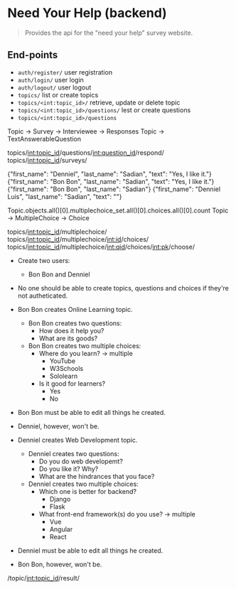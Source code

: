 # Need Your Help (backend)

> Provides the api for the "need your help" survey website.

## End-points
- `auth/register/` user registration
- `auth/login/` user login
- `auth/logout/` user logout 
- `topics/` list or create topics
- `topics/<int:topic_id>/` retrieve, update or delete topic
- `topics/<int:topic_id>/questions/` lest or create questions
- `topics/<int:topic_id>/questions` 

Topic -> Survey -> Interviewee -> Responses
Topic -> TextAnswerableQuestion

topics/<int:topic_id>/questions/<int:question_id>/respond/
topics/<int:topic_id>/surveys/

{"first_name": "Denniel", "last_name": "Sadian", "text": "Yes, I like it."}
{"first_name": "Bon Bon", "last_name": "Sadian", "text": "Yes, I like it."}
{"first_name": "Bon Bon", "last_name": "Sadian"}
{"first_name": "Denniel Luis", "last_name": "Sadian", "text": ""}

Topic.objects.all()[0].multiplechoice_set.all()[0].choices.all()[0].count
Topic -> MultipleChoice -> Choice

topics/<int:topic_id>/multiplechoice/
topics/<int:topic_id>/multiplechoice/<int:id>/choices/
topics/<int:topic_id>/multiplechoice/<int:qid>/choices/<int:pk>/choose/


- Create two users:
    - Bon Bon and Denniel

- No one should be able to create topics, questions
  and choices if they're not autheticated.

- Bon Bon creates Online Learning topic.
    - Bon Bon creates two questions:
        - How does it help you?
        - What are its goods?
    - Bon Bon creates two multiple choices:
        - Where do you learn? -> multiple
            - YouTube
            - W3Schools
            - Sololearn
        - Is it good for learners?
            - Yes
            - No
- Bon Bon must be able to edit all things he created.
- Denniel, however, won't be.

- Denniel creates Web Development topic.
    - Denniel creates two questions:
        - Do you do web developemt?
        - Do you like it? Why?
        - What are the hindrances that you face?
    - Denniel creates two multiple choices:
        - Which one is better for backend?
            - Django
            - Flask
        - What front-end framework(s) do you use? -> multiple 
            - Vue
            - Angular
            - React
- Denniel must be able to edit all things he created.
- Bon Bon, however, won't be.

/topic/<int:topic_id>/result/